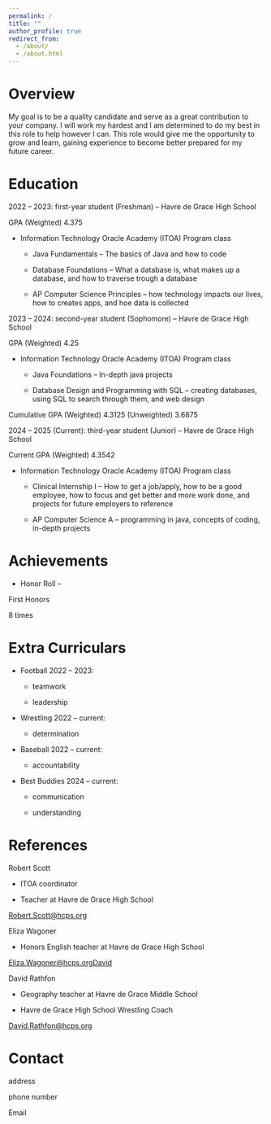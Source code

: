 ```yaml
---
permalink: /
title: ""
author_profile: true
redirect_from: 
  - /about/
  - /about.html
---
```


# Overview 

My goal is to be a quality candidate and serve as a great contribution to your company. I will work my hardest and I am determined to do my best in this role to help however I can. This role would give me the opportunity to grow and learn, gaining experience to become better prepared for my future career.  

  

# Education 

2022 – 2023: first-year student (Freshman) – Havre de Grace High School 

  

GPA (Weighted) 4.375 

- Information Technology Oracle Academy (ITOA) Program class 

  - Java Fundamentals – The basics of Java and how to code 

  - Database Foundations – What a database is, what makes up a database, and how to traverse trough a database 

  - AP Computer Science Principles – how technology impacts our lives, how to creates apps, and hoe data is collected 

  

2023 – 2024: second-year student (Sophomore) – Havre de Grace High School 

  

GPA (Weighted) 4.25 

- Information Technology Oracle Academy (ITOA) Program class 

  - Java Foundations – In-depth java projects 

  - Database Design and Programming with SQL – creating databases, using SQL to search through them, and web design 

  

Cumulative GPA (Weighted) 4.3125 (Unweighted) 3.6875 

  

2024 – 2025 (Current): third-year student (Junior) – Havre de Grace High School 

  

Current GPA (Weighted) 4.3542 

- Information Technology Oracle Academy (ITOA) Program class 

  - Clinical Internship I – How to get a job/apply, how to be a good employee, how to focus and get better and more work done, and projects for future employers to reference 

  - AP Computer Science A – programming in java, concepts of coding, in-depth projects 

  

# Achievements 

- Honor Roll – 

First Honors 

8 times 

  

# Extra Curriculars 

- Football 2022 – 2023: 

  - teamwork 

  - leadership 

- Wrestling 2022 – current: 

  - determination 

- Baseball 2022 – current: 

  - accountability 

- Best Buddies 2024 – current: 

  - communication 

  - understanding 

  

# References 

Robert Scott 

  

- ITOA coordinator 

- Teacher at Havre de Grace High School 

  

Robert.Scott@hcps.org 

  

Eliza Wagoner 

  

- Honors English teacher at Havre de Grace High School 

  

Eliza.Wagoner@hcps.orgDavid 

  

David Rathfon 

  

- Geography teacher at Havre de Grace Middle School 

- Havre de Grace High School Wrestling Coach 

  

David.Rathfon@hcps.org 

  

# Contact 

address  

  

phone number 

  

Email 
